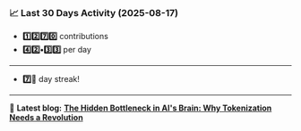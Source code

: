 <!--START_STATS-->
### 📈 Last 30 Days Activity (2025-08-17)  
- **1️⃣2️⃣7️⃣0️⃣** contributions  
- **4️⃣2️⃣•3️⃣3️⃣** per day
---
- **7️⃣🎱** day streak!
---
📝 **Latest blog:** [**The Hidden Bottleneck in AI's Brain: Why Tokenization Needs a Revolution**](https://andriak.com/blog/tokenization-revolution)
<!--END_STATS-->
